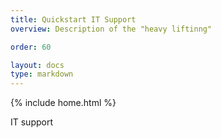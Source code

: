 ```yaml
---
title: Quickstart IT Support
overview: Description of the "heavy liftinng"

order: 60

layout: docs
type: markdown
---
```

{% include home.html %}

IT support
